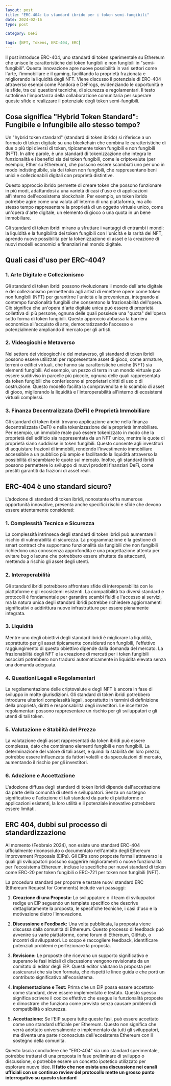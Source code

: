 ```yaml
---
layout: post
title: "ERC-404: Lo standard ibrido per i token semi-fungibili"
date: 2024-02-16 
type: post

category: DeFi

tags: [NFT, Tokens, ERC-404, ERC]
---
```

Il post introduce ERC-404, uno standard di token sperimentale su Ethereum che unisce le caratteristiche dei token fungibili e non fungibili in "semi-fungibili". Questa innovazione apre nuove possibilità in vari settori come l'arte, l'immobiliare e il gaming, facilitando la proprietà frazionata e migliorando la liquidità degli NFT. Viene discusso il potenziale di ERC-404 attraverso esempi come Pandora e DeFrogs, evidenziando le opportunità e le sfide, tra cui questioni tecniche, di sicurezza e regolamentari. Il testo sottolinea l'importanza della collaborazione comunitaria per superare queste sfide e realizzare il potenziale degli token semi-fungibili.



## Cosa significa "Hybrid Token Standard": Fungibile e Infungibile allo stesso tempo?

Un "hybrid token standard" (standard di token ibrido) si riferisce a un formato di token digitale su una blockchain che combina le caratteristiche di due o più tipi diversi di token, tipicamente token fungibili e non fungibili (NFT). In altre parole, è uno standard di tokenizzazione che integra le funzionalità e i benefici sia dei token fungibili, come le criptovalute (per esempio, Ether su Ethereum), che possono essere scambiati uno per uno in modo indistinguibile, sia dei token non fungibili, che rappresentano beni unici e collezionabili digitali con proprietà distintive.

Questo approccio ibrido permette di creare token che possono funzionare in più modi, adattandosi a una varietà di casi d'uso e di applicazioni all'interno dell'ecosistema blockchain. Per esempio, un token ibrido potrebbe agire come una valuta all'interno di una piattaforma, ma allo stesso tempo rappresentare la proprietà di un oggetto virtuale unico, come un'opera d'arte digitale, un elemento di gioco o una quota in un bene immobiliare.

Gli standard di token ibridi mirano a sfruttare i vantaggi di entrambi i mondi: la liquidità e la fungibilità dei token fungibili con l'unicità e la rarità dei NFT, aprendo nuove possibilità per la tokenizzazione di asset e la creazione di nuovi modelli economici e finanziari nel mondo digitale.

## Quali casi d'uso per ERC-404?

### 1. **Arte Digitale e Collezionismo**
Gli standard di token ibridi possono rivoluzionare il mondo dell'arte digitale e del collezionismo permettendo agli artisti di emettere opere come token non fungibili (NFT) per garantirne l'unicità e la provenienza, integrando al contempo funzionalità fungibili che consentono la frazionabilità dell'opera. Ciò significa che un'opera d'arte digitale unica può essere di proprietà collettiva di più persone, ognuna delle quali possiede una "quota" dell'opera sotto forma di token fungibili. Questo approccio abbassa la barriera economica all'acquisto di arte, democratizzando l'accesso e potenzialmente ampliando il mercato per gli artisti.

### 2. **Videogiochi e Metaverso**
Nel settore dei videogiochi e del metaverso, gli standard di token ibridi possono essere utilizzati per rappresentare asset di gioco, come armature, terreni o edifici virtuali, che hanno sia caratteristiche uniche (NFT) sia elementi fungibili. Ad esempio, un pezzo di terra in un mondo virtuale può essere suddiviso in parcelle più piccole, ognuna delle quali rappresentata da token fungibili che conferiscono ai proprietari diritti di uso o di costruzione. Questo modello facilita la compravendita e lo scambio di asset di gioco, migliorando la liquidità e l'interoperabilità all'interno di ecosistemi virtuali complessi.

### 3. **Finanza Decentralizzata (DeFi) e Proprietà Immobiliare**
Gli standard di token ibridi trovano applicazione anche nella finanza decentralizzata (DeFi) e nella tokenizzazione della proprietà immobiliare. Per esempio, un immobile reale può essere tokenizzato in modo che la proprietà dell'edificio sia rappresentata da un NFT unico, mentre le quote di proprietà siano suddivise in token fungibili. Questo consente agli investitori di acquistare frazioni di immobili, rendendo l'investimento immobiliare accessibile a un pubblico più ampio e facilitando la liquidità attraverso la possibilità di scambiare le quote sul mercato. Inoltre, gli standard ibridi possono permettere lo sviluppo di nuovi prodotti finanziari DeFi, come prestiti garantiti da frazioni di asset reali.


## ERC-404 è uno standard sicuro?

L'adozione di standard di token ibridi, nonostante offra numerose opportunità innovative, presenta anche specifici rischi e sfide che devono essere attentamente considerati:

### 1. **Complessità Tecnica e Sicurezza**
La complessità intrinseca degli standard di token ibridi può aumentare il rischio di vulnerabilità di sicurezza. La programmazione e la gestione di smart contract che supportano funzionalità sia fungibili che non fungibili richiedono una conoscenza approfondita e una progettazione attenta per evitare bug o lacune che potrebbero essere sfruttate da attaccanti, mettendo a rischio gli asset degli utenti.

### 2. **Interoperabilità**
Gli standard ibridi potrebbero affrontare sfide di interoperabilità con le piattaforme e gli ecosistemi esistenti. La compatibilità tra diversi standard e protocolli è fondamentale per garantire scambi fluidi e l'accesso ai servizi, ma la natura unica degli standard ibridi potrebbe richiedere aggiornamenti significativi o addirittura nuove infrastrutture per essere pienamente integrata.

### 3. **Liquidità**
Mentre uno degli obiettivi degli standard ibridi è migliorare la liquidità, soprattutto per gli asset tipicamente considerati non fungibili, l'effettivo raggiungimento di questo obiettivo dipende dalla domanda del mercato. La frazionabilità degli NFT e la creazione di mercati per i token fungibili associati potrebbero non tradursi automaticamente in liquidità elevata senza una domanda adeguata.

### 4. **Questioni Legali e Regolamentari**
La regolamentazione delle criptovalute e degli NFT è ancora in fase di sviluppo in molte giurisdizioni. Gli standard di token ibridi potrebbero introdurre ulteriori complessità legali, soprattutto in termini di definizione della proprietà, diritti e responsabilità degli investitori. Le incertezze regolamentari possono rappresentare un rischio per gli sviluppatori e gli utenti di tali token.

### 5. **Valutazione e Stabilità del Prezzo**
La valutazione degli asset rappresentati da token ibridi può essere complessa, dato che combinano elementi fungibili e non fungibili. La determinazione del valore di tali asset, e quindi la stabilità del loro prezzo, potrebbe essere influenzata da fattori volatili e da speculazioni di mercato, aumentando il rischio per gli investitori.

### 6. **Adozione e Accettazione**
L'adozione diffusa degli standard di token ibridi dipende dall'accettazione da parte della comunità di utenti e sviluppatori. Senza un sostegno significativo e l'adozione di tali standard da parte di piattaforme e applicazioni esistenti, la loro utilità e il potenziale innovativo potrebbero essere limitati.

## ERC 404, dubbi sul processo di standardizzazione

Al momento (Febbraio 2024), non esiste uno standard ERC-404 ufficialmente riconosciuto o documentato nell'ambito degli Ethereum Improvement Proposals (EIPs). Gli EIPs sono proposte formali attraverso le quali gli sviluppatori possono suggerire miglioramenti o nuove funzionalità per l'ecosistema Ethereum, incluse le specifiche per nuovi standard di token come ERC-20 per token fungibili o ERC-721 per token non fungibili (NFT).

La procedura standard per proporre e testare nuovi standard ERC (Ethereum Request for Comments) include vari passaggi:

1. **Creazione di una Proposta:** Lo sviluppatore o il team di sviluppatori redige un EIP seguendo un template specifico che descrive dettagliatamente la proposta, le specifiche tecniche, i casi d'uso e la motivazione dietro l'innovazione.

2. **Discussione e Feedback:** Una volta pubblicata, la proposta viene discussa dalla comunità di Ethereum. Questo processo di feedback può avvenire su varie piattaforme, come forum di Ethereum, GitHub, o incontri di sviluppatori. Lo scopo è raccogliere feedback, identificare potenziali problemi e perfezionare la proposta.

3. **Revisione:** Le proposte che ricevono un supporto significativo e superano le fasi iniziali di discussione vengono revisionate da un comitato di editor degli EIP. Questi editor valutano la proposta per assicurarsi che sia ben formata, che rispetti le linee guida e che porti un contributo significativo all'ecosistema.

4. **Implementazione e Test:** Prima che un EIP possa essere accettato come standard, deve essere implementato e testato. Questo spesso significa scrivere il codice effettivo che esegue le funzionalità proposte e dimostrare che funziona come previsto senza causare problemi di compatibilità o sicurezza.

5. **Accettazione:** Se l'EIP supera tutte queste fasi, può essere accettato come uno standard ufficiale per Ethereum. Questo non significa che verrà adottato universalmente o implementato da tutti gli sviluppatori, ma diventa una parte riconosciuta dell'ecosistema Ethereum con il sostegno della comunità.

Questo lascia concludere che "ERC-404" sia uno standard sperimentale, potrebbe trattarsi di una proposta in fase preliminare di sviluppo o discussione, o potrebbe essere un concetto ipotetico utilizzato per esplorare nuove idee. **Il fatto che non esista una discussione nei canali ufficiali con un continuo review del protocollo mette un grosso punto interrogativo su questo standard**